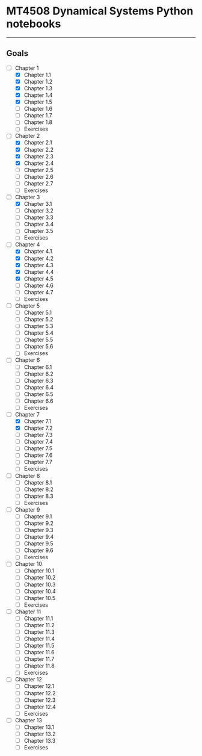 # MT4508 Dynamical Systems Python notebooks
---
## Goals
- [ ] Chapter 1
  - [x] Chapter 1.1
  - [x] Chapter 1.2
  - [x] Chapter 1.3
  - [x] Chapter 1.4
  - [x] Chapter 1.5
  - [ ] Chapter 1.6
  - [ ] Chapter 1.7
  - [ ] Chapter 1.8
  - [ ] Exercises
- [ ] Chapter 2
  - [x] Chapter 2.1
  - [x] Chapter 2.2
  - [x] Chapter 2.3
  - [x] Chapter 2.4
  - [ ] Chapter 2.5
  - [ ] Chapter 2.6
  - [ ] Chapter 2.7
  - [ ] Exercises
- [ ] Chapter 3
  - [x] Chapter 3.1
  - [ ] Chapter 3.2
  - [ ] Chapter 3.3
  - [ ] Chapter 3.4
  - [ ] Chapter 3.5
  - [ ] Exercises
- [ ] Chapter 4
  - [x] Chapter 4.1
  - [x] Chapter 4.2
  - [x] Chapter 4.3
  - [x] Chapter 4.4
  - [x] Chapter 4.5
  - [ ] Chapter 4.6
  - [ ] Chapter 4.7
  - [ ] Exercises
- [ ] Chapter 5
  - [ ] Chapter 5.1
  - [ ] Chapter 5.2
  - [ ] Chapter 5.3
  - [ ] Chapter 5.4
  - [ ] Chapter 5.5
  - [ ] Chapter 5.6
  - [ ] Exercises
- [ ] Chapter 6
  - [ ] Chapter 6.1
  - [ ] Chapter 6.2
  - [ ] Chapter 6.3
  - [ ] Chapter 6.4
  - [ ] Chapter 6.5
  - [ ] Chapter 6.6
  - [ ] Exercises
- [ ] Chapter 7
  - [x] Chapter 7.1
  - [x] Chapter 7.2
  - [ ] Chapter 7.3
  - [ ] Chapter 7.4
  - [ ] Chapter 7.5
  - [ ] Chapter 7.6
  - [ ] Chapter 7.7
  - [ ] Exercises
- [ ] Chapter 8
  - [ ] Chapter 8.1
  - [ ] Chapter 8.2
  - [ ] Chapter 8.3
  - [ ] Exercises
- [ ] Chapter 9
  - [ ] Chapter 9.1
  - [ ] Chapter 9.2
  - [ ] Chapter 9.3
  - [ ] Chapter 9.4
  - [ ] Chapter 9.5
  - [ ] Chapter 9.6
  - [ ] Exercises
- [ ] Chapter 10
  - [ ] Chapter 10.1
  - [ ] Chapter 10.2
  - [ ] Chapter 10.3
  - [ ] Chapter 10.4
  - [ ] Chapter 10.5
  - [ ] Exercises
- [ ] Chapter 11
  - [ ] Chapter 11.1
  - [ ] Chapter 11.2
  - [ ] Chapter 11.3
  - [ ] Chapter 11.4
  - [ ] Chapter 11.5
  - [ ] Chapter 11.6
  - [ ] Chapter 11.7
  - [ ] Chapter 11.8
  - [ ] Exercises
- [ ] Chapter 12
  - [ ] Chapter 12.1
  - [ ] Chapter 12.2
  - [ ] Chapter 12.3
  - [ ] Chapter 12.4
  - [ ] Exercises
- [ ] Chapter 13
  - [ ] Chapter 13.1
  - [ ] Chapter 13.2
  - [ ] Chapter 13.3
  - [ ] Exercises
